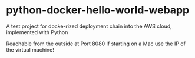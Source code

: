 # python-docker-hello-world-webapp
A test project for docke-rized deployment chain into the AWS cloud, implemented with Python

Reachable from the outside at Port 8080
If starting on a Mac use the IP of the virtual machine!
